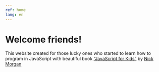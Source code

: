 ```yaml
---
ref: home
lang: en
---
```


# Welcome friends!

This website created for those lucky ones who started to learn how to program 
in JavaScript with beautiful book 
<a href="https://www.nostarch.com/javascriptforkids" target="_blank" 
title="buy the book on the official site">“JavaScript for Кids”</a> 
by <a href="https://github.com/skilldrick" target="_blank" 
title="Nick Morgan's GitHub account">Nick Morgan</a>
